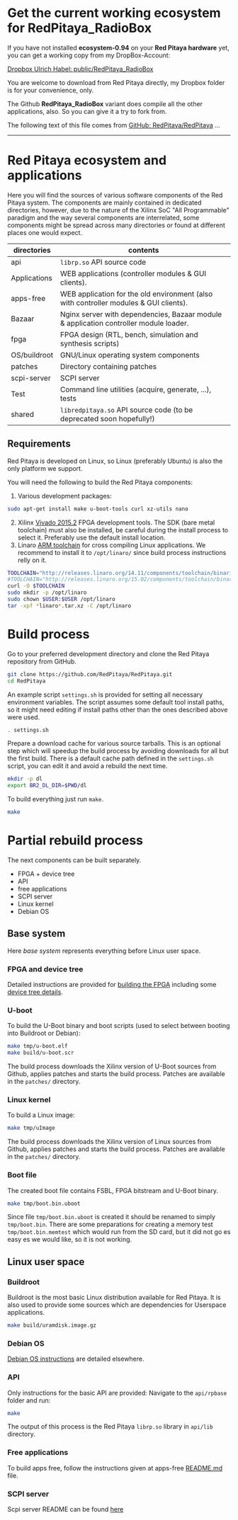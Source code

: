 # Get the current working ecosystem for RedPitaya_RadioBox

If you have not installed **ecosystem-0.94** on your **Red Pitaya hardware** yet, 
you can get a working copy from my DropBox-Account:

[Dropbox Ulrich Habel: public/RedPitaya_RadioBox](https://www.dropbox.com/sh/zi3yuyec6ogl6v8/AADzWqsFQqYCRVs4KPHtj3R1a?dl=0)

You are welcome to download from Red Pitaya directly, my Dropbox folder 
is for your convenience, only.

The Github **RedPitaya_RadioBox** variant does compile all the other applications, also. So you 
can give it a try to fork from.

The following text of this file comes from [GitHub: RedPitaya/RedPitaya](https://github.com/RedPitaya/RedPitaya) ...

----

# Red Pitaya ecosystem and applications

Here you will find the sources of various software components of the
Red Pitaya system. The components are mainly contained in dedicated
directories, however, due to the nature of the Xilinx SoC "All 
Programmable" paradigm and the way several components are interrelated,
some components might be spread across many directories or found at
different places one would expect.

| directories  | contents
|--------------|----------------------------------------------------------------
| api          | `librp.so` API source code
| Applications | WEB applications (controller modules & GUI clients).
| apps-free    | WEB application for the old environment (also with controller modules & GUI clients).
| Bazaar       | Nginx server with dependencies, Bazaar module & application controller module loader.
| fpga         | FPGA design (RTL, bench, simulation and synthesis scripts)
| OS/buildroot | GNU/Linux operating system components
| patches      | Directory containing patches
| scpi-server  | SCPI server
| Test         | Command line utilities (acquire, generate, ...), tests
| shared       | `libredpitaya.so` API source code (to be deprecated soon hopefully!)

## Requirements

Red Pitaya is developed on Linux, so Linux (preferably Ubuntu) is also the only platform we support.

You will need the following to build the Red Pitaya components:
1. Various development packages:
```bash
sudo apt-get install make u-boot-tools curl xz-utils nano
```
2. Xilinx [Vivado 2015.2](http://www.xilinx.com/support/download/index.html/content/xilinx/en/downloadNav/vivado-design-tools/2015-2.html) FPGA development tools. The SDK (bare metal toolchain) must also be installed, be careful during the install process to select it. Preferably use the default install location.
3. Linaro [ARM toolchain](https://releases.linaro.org/14.11/components/toolchain/binaries/arm-linux-gnueabihf/) for cross compiling Linux applications. We recommend to install it to `/opt/linaro/` since build process instructions relly on it.
```bash
TOOLCHAIN="http://releases.linaro.org/14.11/components/toolchain/binaries/arm-linux-gnueabihf/gcc-linaro-4.9-2014.11-x86_64_arm-linux-gnueabihf.tar.xz"
#TOOLCHAIN="http://releases.linaro.org/15.02/components/toolchain/binaries/arm-linux-gnueabihf/gcc-linaro-4.9-2015.02-3-x86_64_arm-linux-gnueabihf.tar.xz"
curl -O $TOOLCHAIN
sudo mkdir -p /opt/linaro
sudo chown $USER:$USER /opt/linaro
tar -xpf *linaro*.tar.xz -C /opt/linaro
```

# Build process

Go to your preferred development directory and clone the Red Pitaya repository from GitHub.
```bash
git clone https://github.com/RedPitaya/RedPitaya.git
cd RedPitaya
```

An example script `settings.sh` is provided for setting all necessary environment variables. The script assumes some default tool install paths, so it might need editing if install paths other than the ones described above were used.
```bash
. settings.sh
```

Prepare a download cache for various source tarballs. This is an optional step which will speedup the build process by avoiding downloads for all but the first build. There is a default cache path defined in the `settings.sh` script, you can edit it and avoid a rebuild the next time.
```bash
mkdir -p dl
export BR2_DL_DIR=$PWD/dl
```

To build everything just run `make`.
```bash
make
```

# Partial rebuild process

The next components can be built separately.
- FPGA + device tree
- API
- free applications
- SCPI server
- Linux kernel
- Debian OS

## Base system

Here *base system* represents everything before Linux user space.

### FPGA and device tree

Detailed instructions are provided for [building the FPGA](fpga/README.md#build-process) including some [device tree details](fpga/README.md#device-tree).

### U-boot

To build the U-Boot binary and boot scripts (used to select between booting into Buildroot or Debian):
```bash
make tmp/u-boot.elf
make build/u-boot.scr
```
The build process downloads the Xilinx version of U-Boot sources from Github, applies patches and starts the build process. Patches are available in the `patches/` directory.

### Linux kernel

To build a Linux image:
```bash
make tmp/uImage
```
The build process downloads the Xilinx version of Linux sources from Github, applies patches and starts the build process. Patches are available in the `patches/` directory.

### Boot file

The created boot file contains FSBL, FPGA bitstream and U-Boot binary.
```bash
make tmp/boot.bin.uboot
```
Since file `tmp/boot.bin.uboot` is created it should be renamed to simply `tmp/boot.bin`. There are some preparations for creating a memory test `tmp/boot.bin.memtest` which would run from the SD card, but it did not go es easy es we would like, so it is not working.

## Linux user space

### Buildroot

Buildroot is the most basic Linux distribution available for Red Pitaya. It is also used to provide some sources which are dependencies for Userspace applications.
```bash
make build/uramdisk.image.gz
``` 

### Debian OS

[Debian OS instructions](OS/debian/README.md) are detailed elsewhere.

### API

Only instructions for the basic API are provided:
Navigate to the `api/rpbase` folder and run:
```bash
make
```
The output of this process is the Red Pitaya `librp.so` library in `api/lib` directory.

### Free applications

To build apps free, follow the instructions given at apps-free [README.md](apps-free/README.md) file.

### SCPI server

Scpi server README can be found [here](scpi-server/README.md)

